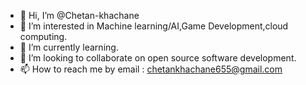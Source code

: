 - 👋 Hi, I’m @Chetan-khachane
- 👀 I’m interested in Machine learning/AI,Game Development,cloud computing.
- 🌱 I’m currently learning.
- 💞️ I’m looking to collaborate on open source software development.
- 📫 How to reach me by email : chetankhachane655@gmail.com

<!---
Chetan-khachane/Chetan-khachane is a ✨ special ✨ repository because its `README.md` (this file) appears on your GitHub profile.
You can click the Preview link to take a look at your changes.
--->

